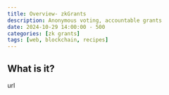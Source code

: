 ```yaml
---
title: Overview- zkGrants
description: Anonymous voting, accountable grants
date: 2024-10-29 14:00:00 - 500
categories: [zk grants]
tags: [web, blockchain, recipes]
---
```


## What is it?
url